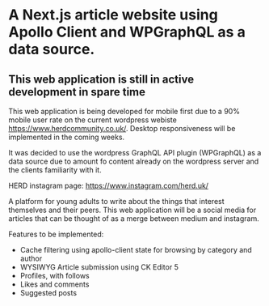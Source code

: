 # A Next.js article website using Apollo Client and WPGraphQL as a data source.

## This web application is still in active development in spare time
This web application is being developed for mobile first due to a 90% mobile user rate on the current wordpress webiste https://www.herdcommunity.co.uk/. Desktop responsiveness will be implemented in the coming weeks.

It was decided to use the wordpress GraphQL API plugin (WPGraphQL) as a data source due to amount fo content already on the wordpress server and the clients familiarity with it.

HERD instagram page: https://www.instagram.com/herd.uk/

A platform for young adults to write about the things that interest themselves and their peers. This web application will be a social media for articles that can be thought of as a merge between medium and instagram.

Features to be implemented:
* Cache filtering using apollo-client state for browsing by category and author
* WYSIWYG Article submission using CK Editor 5
* Profiles, with follows
* Likes and comments
* Suggested posts

